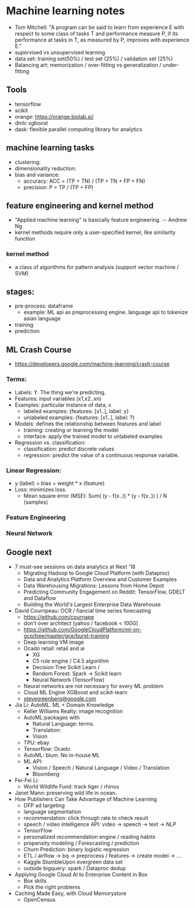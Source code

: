 # Machine learning notes
* Tom Mitchell: "A program can be said to learn from experience E with respect to some class of tasks T and performance measure P, if its performance at tasks in T, as measured by P, improves with experience E."
* supervised vs unsupervised learning
* data set: training set(50%) / test set (25%) / validation set (25%)
* Balancing art: memorization / over-fitting vs generalization / under-fitting

## Tools
* tensorflow
* scikit
* orange: https://orange.biolab.si/
* dmlc xgboost
* dask: flexible parallel computing library for analytics

## machine learning tasks
* clustering:
* dimensionality reduction:
* bias and variance:
    * accuracy: ACC = (TP + TN) / (TP + TN + FP + FN)
    * precision: P = TP / (TP + FP)

## feature engineering and kernel method
* "Applied machine learning" is basically feature engineering. -- Andrew Ng
* kernel methods require only a user-specified kernel, like similarity function

### kernel method
* a class of algorithms for pattern analysis (support vector machine / SVM)


## stages:
* pre-process: dataframe
    * example: ML api as preprocessing engine. language api to tokenize asian language
* training
* prediction

## ML Crash Course
* https://developers.google.com/machine-learning/crash-course

### Terms:
* Labels: Y. The thing we're predicting.
* Features: input variables (x1,x2..xn)
* Examples: particular instance of data, x
    * labeled examples: {features: [x1..], label: y}
    * unlabeled examples: {features: [x1..], label: ?}
* Models: defines the relationship between features and label
    * training: creating or learning the model
    * interface: apply the trained model to unlabeled examples
* Regression vs. classification:
    * classification: predict discrete values
    * regression: predict the value of a continuous response variable.

### Linear Regression:
* y (label) = bias + weight * x (feature)
* Loss: minimizes loss.
    * Mean square error (MSE): Sum( (y - f(x..)) * (y - f(x..)) ) / N (samples)

### Feature Engineering

### Neural Network

## Google next
* 7 must-see sessions on data analytics at Next '18
    * Migrating Hadoop to Google Cloud Platform (with Dataproc)
    * Data and Analytics Platform Overview and Customer Examples
    * Data Warehousing Migrations: Lessons from Home Depot
    * Predicting Community Engagement on Reddit: TensorFlow, GDELT and Dataflow
    * Building the World's Largest Enterprise Data Warehouse
* David Cournpeau: OCR / fiancial time series forecasting
    * https://github.com/cournape
    * don't over architect (yahoo / facebook < 100G)
    * https://github.com/GoogleCloudPlatform/ml-on-gcp/tree/master/gce/burst-training
    * Deep learning VM image
    * Ocado retail: retail and ai
        * XG
        * C5 rule engine / C4.5 algorithm
        * Decision Tree Scikit Learn /
        * Random Forest: Spark -> Scikit learn
        * Neural Network (TensorFlow)
    * Neural networks are not necessary for every ML problem
    * Cloud ML Engine XGBoost and scikit-learn
    * stevegreenberg@google.com
* Jia Li: AutoML. ML + Domain Knowledge
    * Keller Williams Realty: image recognition
    * AutoML:packages with
        * Natural Language: terms.
        * Translation:
        * Vision
    * TPU: ebay
    * Tensorflow: Ocado
    * AutoML: blum. No in-house ML
    * ML API:
        * Vision / Speech / Natural Language / Video / Translation
        * Bloomberg
* Fei-Fei Li:
    * World Wildlife Fund: track tiger / rhinos
* Janet Mann: preserving wild life in ocean.
* How Publishers Can Take Advantage of Machine Learning
    * DFP ad targeting
    * language segmentation
    * recommendation: click through rate to check result
    * speech / video intelligence API: video -> speech -> text -> NLP
    * TensorFlow
    * personalized recommendation engine / reading habits
    * propensity modeling / Forescasting / prediction
    * Churn Prediction: binary logistic regression
    * ETL / airflow -> bq -> preprocess / features -> create model -> ...
    * Kaggle StumbleUpon evergreen data set
    * outside bigquery: spark / Dataproc dedup
* Applying Google Cloud AI to Enterprise Content in Box
    * Box skills
    * Pick the right problems
* Caching Made Easy, with Cloud Memorystore
    * OpenCensus
